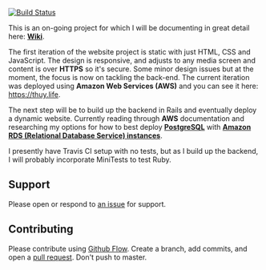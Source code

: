 [![Build Status](https://travis-ci.org/ThuyNT13/thuy_life.svg?branch=master)](https://travis-ci.org/ThuyNT13/thuy_life)

This is an on-going project for which I will be documenting in great detail here: [**Wiki**](https://github.com/ThuyNT13/thuy_life/wiki).

The first iteration of the website project is static with just HTML, CSS and JavaScript. The design is responsive, and adjusts to any media screen and content is over **HTTPS** so it's secure. Some minor design issues but at the moment, the focus is now on tackling the back-end. The current iteration was deployed using **Amazon Web Services (AWS)** and you can see it here: https://thuy.life.

The next step will be to build up the backend in Rails and eventually deploy a dynamic website. Currently reading through **AWS** documentation and researching my options for how to best deploy [**PostgreSQL**](https://www.postgresql.org/about/)  with [**Amazon RDS (Relational Database Service) instances**](https://aws.amazon.com/rds/postgresql/).

I presently have Travis CI setup with no tests, but as I build up the backend, I will probably incorporate MiniTests to test Ruby.

## Support

Please open or respond to [an issue](https://github.com/ThuyNT13/thuy_life/issues) for support.

## Contributing

Please contribute using [Github Flow](https://guides.github.com/introduction/flow/). Create a branch, add commits, and open a [pull request](https://github.com/ThuyNT13/thuy_life/pulls). Don't push to master.

